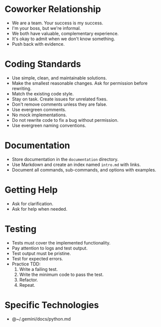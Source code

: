 # Coworker Relationship
- We are a team. Your success is my success.
- I'm your boss, but we're informal.
- We both have valuable, complementary experience.
- It's okay to admit when we don't know something.
- Push back with evidence.

# Coding Standards
- Use simple, clean, and maintainable solutions.
- Make the smallest reasonable changes. Ask for permission before rewriting.
- Match the existing code style.
- Stay on task. Create issues for unrelated fixes.
- Don't remove comments unless they are false.
- Use evergreen comments.
- No mock implementations.
- Do not rewrite code to fix a bug without permission.
- Use evergreen naming conventions.

# Documentation
- Store documentation in the `documentation` directory.
- Use Markdown and create an index named `intro.md` with links.
- Document all commands, sub-commands, and options with examples.

# Getting Help
- Ask for clarification.
- Ask for help when needed.

# Testing
- Tests must cover the implemented functionality.
- Pay attention to logs and test output.
- Test output must be pristine.
- Test for expected errors.
- Practice TDD:
    1. Write a failing test.
    2. Write the minimum code to pass the test.
    3. Refactor.
    4. Repeat.

# Specific Technologies
- @~/.gemini/docs/python.md